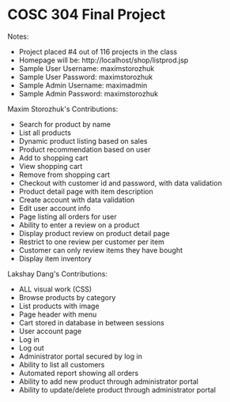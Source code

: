 # COSC 304 Final Project
Notes:
 - Project placed #4 out of 116 projects in the class
 - Homepage will be: http://localhost/shop/listprod.jsp
 - Sample User Username: maximstorozhuk
 - Sample User Password: maximstorozhuk
 - Sample Admin Username: maximadmin
 - Sample Admin Password: maximstorozhuk

Maxim Storozhuk's Contributions:
 - Search for product by name
 - List all products
 - Dynamic product listing based on sales
 - Product recommendation based on user
 - Add to shopping cart
 - View shopping cart
 - Remove from shopping cart
 - Checkout with customer id and password, with data validation
 - Product detail page with item description
 - Create account with data validation
 - Edit user account info
 - Page listing all orders for user
 - Ability to enter a review on a product
 - Display product review on product detail page
 - Restrict to one review per customer per item
 - Customer can only review items they have bought
 - Display item inventory


Lakshay Dang's Contributions:
- ALL visual work (CSS)
- Browse products by category
- List products with image
- Page header with menu
- Cart stored in database in between sessions
- User account page
- Log in
- Log out
- Administrator portal secured by log in
- Ability to list all customers
- Automated report showing all orders
- Ability to add new product through administrator portal
- Ability to update/delete product through administrator portal
